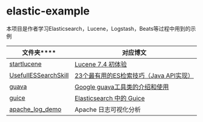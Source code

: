 # elastic-example



本项目是作者学习Elasticsearch，Lucene，Logstash，Beats等过程中用到的示例



| **文件夹******                                               | **对应博文**                                                 |
| ------------------------------------------------------------ | ------------------------------------------------------------ |
| [startlucene](https://github.com/whirlys/Elastic-In-Practice/tree/master/startlucene) | [Lucene 7.4 初体验](http://laijianfeng.org/2018/08/Lucene%E5%88%9D%E4%BD%93%E9%AA%8C/) |
| [UsefullESSearchSkill](https://github.com/whirlys/Elastic-In-Practice/tree/master/UsefullESSearchSkill) | [23个最有用的ES检索技巧（Java API实现）](http://laijianfeng.org/2018/08/23%E4%B8%AA%E6%9C%80%E6%9C%89%E7%94%A8%E7%9A%84ES%E6%A3%80%E7%B4%A2%E6%8A%80%E5%B7%A7-Java-API%E5%AE%9E%E7%8E%B0/) |
| [guava](https://github.com/whirlys/Elastic-In-Practice/tree/master/guava) | [Google guava工具类的介绍和使用](http://laijianfeng.org/2018/08/Google-guava%E5%B7%A5%E5%85%B7%E7%B1%BB%E7%9A%84%E4%BB%8B%E7%BB%8D%E5%92%8C%E4%BD%BF%E7%94%A8/) |
| [guice](https://github.com/whirlys/Elastic-In-Practice/tree/master/guice) | [Elasticsearch 中的 Guice](http://laijianfeng.org/2018/08/Elasticsearch-%E4%B8%AD%E7%9A%84-Guice/) |
| [apache_log_demo](https://github.com/whirlys/Elastic-In-Practice/tree/master/apache_log_demo) | Apache 日志可视化分析                                        |





